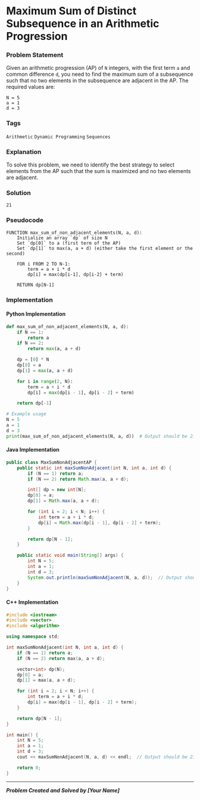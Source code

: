
# Maximum Sum of Distinct Subsequence in an Arithmetic Progression

### Problem Statement

Given an arithmetic progression (AP) of `N` integers, with the first term `a` and common difference `d`, you need to find the maximum sum of a subsequence such that no two elements in the subsequence are adjacent in the AP.
The required values are:
```
N = 5
a = 1
d = 3
```

### Tags

```Arithmetic```  ```Dynamic Programming```  ```Sequences``` 

### Explanation

To solve this problem, we need to identify the best strategy to select elements from the AP such that the sum is maximized and no two elements are adjacent.

### Solution
```
21
```
### Pseudocode

```text
FUNCTION max_sum_of_non_adjacent_elements(N, a, d):
    Initialize an array `dp` of size N
    Set `dp[0]` to a (first term of the AP)
    Set `dp[1]` to max(a, a + d) (either take the first element or the second)
    
    FOR i FROM 2 TO N-1:
        term = a + i * d
        dp[i] = max(dp[i-1], dp[i-2] + term)
    
    RETURN dp[N-1]
```

### Implementation

#### Python Implementation
```python
def max_sum_of_non_adjacent_elements(N, a, d):
    if N == 1:
        return a
    if N == 2:
        return max(a, a + d)

    dp = [0] * N
    dp[0] = a
    dp[1] = max(a, a + d)

    for i in range(2, N):
        term = a + i * d
        dp[i] = max(dp[i - 1], dp[i - 2] + term)

    return dp[-1]

# Example usage
N = 5
a = 1
d = 3
print(max_sum_of_non_adjacent_elements(N, a, d))  # Output should be 21
```
#### Java Implementation
```java
public class MaxSumNonAdjacentAP {
    public static int maxSumNonAdjacent(int N, int a, int d) {
        if (N == 1) return a;
        if (N == 2) return Math.max(a, a + d);

        int[] dp = new int[N];
        dp[0] = a;
        dp[1] = Math.max(a, a + d);

        for (int i = 2; i < N; i++) {
            int term = a + i * d;
            dp[i] = Math.max(dp[i - 1], dp[i - 2] + term);
        }

        return dp[N - 1];
    }

    public static void main(String[] args) {
        int N = 5;
        int a = 1;
        int d = 3;
        System.out.println(maxSumNonAdjacent(N, a, d));  // Output should be 21
    }
}
```
#### C++ Implementation
```cpp
#include <iostream>
#include <vector>
#include <algorithm>

using namespace std;

int maxSumNonAdjacent(int N, int a, int d) {
    if (N == 1) return a;
    if (N == 2) return max(a, a + d);

    vector<int> dp(N);
    dp[0] = a;
    dp[1] = max(a, a + d);

    for (int i = 2; i < N; i++) {
        int term = a + i * d;
        dp[i] = max(dp[i - 1], dp[i - 2] + term);
    }

    return dp[N - 1];
}

int main() {
    int N = 5;
    int a = 1;
    int d = 3;
    cout << maxSumNonAdjacent(N, a, d) << endl;  // Output should be 21

    return 0;
}
```
***
***Problem Created and Solved by [Your Name]***
